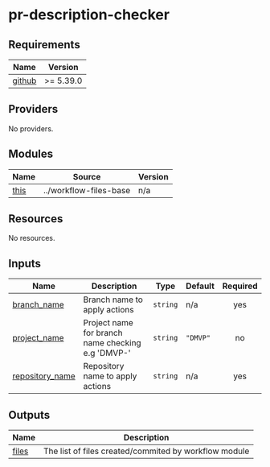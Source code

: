# pr-description-checker

<!-- BEGINNING OF PRE-COMMIT-TERRAFORM DOCS HOOK -->
## Requirements

| Name | Version |
|------|---------|
| <a name="requirement_github"></a> [github](#requirement\_github) | >= 5.39.0 |

## Providers

No providers.

## Modules

| Name | Source | Version |
|------|--------|---------|
| <a name="module_this"></a> [this](#module\_this) | ../workflow-files-base | n/a |

## Resources

No resources.

## Inputs

| Name | Description | Type | Default | Required |
|------|-------------|------|---------|:--------:|
| <a name="input_branch_name"></a> [branch\_name](#input\_branch\_name) | Branch name to apply actions | `string` | n/a | yes |
| <a name="input_project_name"></a> [project\_name](#input\_project\_name) | Project name for branch name checking e.g 'DMVP-' | `string` | `"DMVP"` | no |
| <a name="input_repository_name"></a> [repository\_name](#input\_repository\_name) | Repository name to apply actions | `string` | n/a | yes |

## Outputs

| Name | Description |
|------|-------------|
| <a name="output_files"></a> [files](#output\_files) | The list of files created/commited by workflow module |
<!-- END OF PRE-COMMIT-TERRAFORM DOCS HOOK -->
